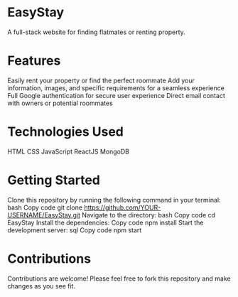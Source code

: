 # EasyStay
A full-stack website for finding flatmates or renting property.

# Features
Easily rent your property or find the perfect roommate
Add your information, images, and specific requirements for a seamless experience
Full Google authentication for secure user experience
Direct email contact with owners or potential roommates
# Technologies Used
HTML
CSS
JavaScript
ReactJS
MongoDB
# Getting Started
Clone this repository by running the following command in your terminal:
bash
Copy code
git clone https://github.com/YOUR-USERNAME/EasyStay.git
Navigate to the directory:
bash
Copy code
cd EasyStay
Install the dependencies:
Copy code
npm install
Start the development server:
sql
Copy code
npm start
# Contributions
Contributions are welcome! Please feel free to fork this repository and make changes as you see fit.

